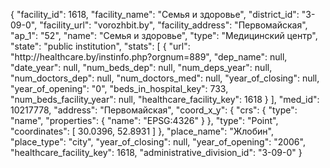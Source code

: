 {
    "facility_id": 1618,
    "facility_name": "Семья и здоровье",
    "district_id": "3-09-0",
    "facility_url": "vorozhbit.by",
    "facility_address": "Первомайская",
    "ap_1": "52",
    "name": "Семья и здоровье",
    "type": "Медицинский центр",
    "state": "public institution",
    "stats": [
        {
            "url": "http:\/\/healthcare.by\/instinfo.php?orgnum=889",
            "dep_name": null,
            "date_year": null,
            "num_beds_dep": null,
            "num_deps_year": null,
            "num_doctors_dep": null,
            "num_doctors_med": null,
            "year_of_closing": null,
            "year_of_opening": "0",
            "beds_in_hospital_key": 733,
            "num_beds_facility_year": null,
            "healthcare_facility_key": 1618
        }
    ],
    "med_id": 10217778,
    "address": "Первомайская",
    "coord_x_y": {
        "crs": {
            "type": "name",
            "properties": {
                "name": "EPSG:4326"
            }
        },
        "type": "Point",
        "coordinates": [
            30.0396,
            52.8931
        ]
    },
    "place_name": "Жлобин",
    "place_type": "city",
    "year_of_closing": null,
    "year_of_opening": "2006",
    "healthcare_facility_key": 1618,
    "administrative_division_id": "3-09-0"
}